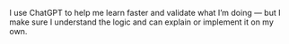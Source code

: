  I use ChatGPT to help me learn faster and validate what I’m doing — but I make sure I understand the logic and can explain or implement it on my own.
